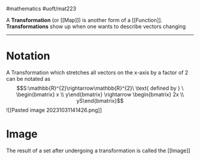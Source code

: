 #mathematics #uoft/mat223

A **Transformation** (or [[Map]]) is another form of a [[Function]]. **Transformations** show up when one wants to describe vectors changing

---
# Notation
A Transformation which stretches all vectors on the x-axis by a factor of 2 can be notated as
$$S:\mathbb{R}^{2}\rightarrow\mathbb{R}^{2}\ \text{ defined by } \ \begin{bmatrix} x \\ y\end{bmatrix} \rightarrow \begin{bmatrix} 2x \\ yS\end{bmatrix}$$
![[Pasted image 20231031141426.png]]

# Image
The result of a set after undergoing a transformation is called the [[Image]]